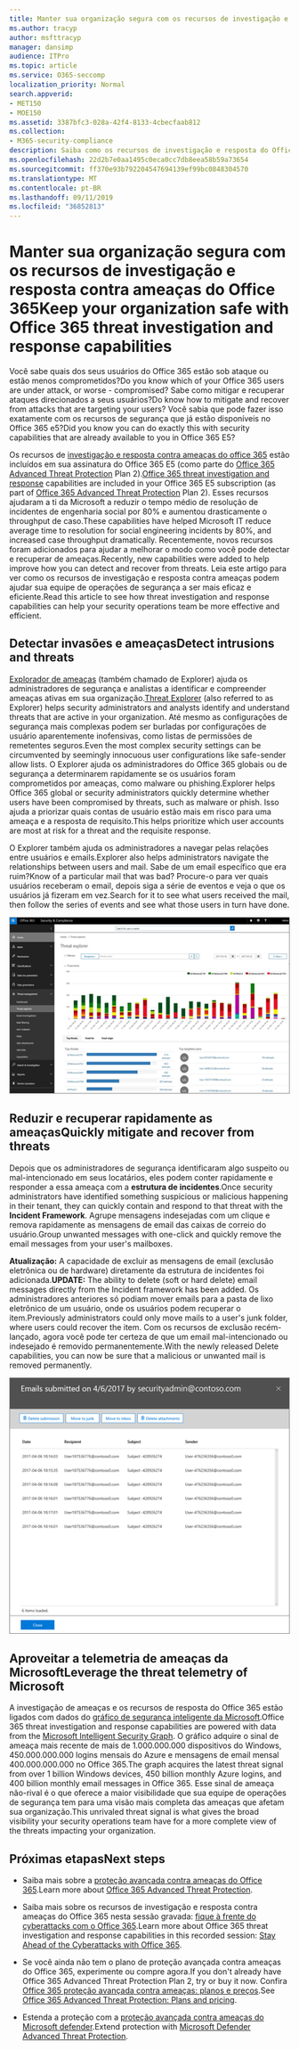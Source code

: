 ```yaml
---
title: Manter sua organização segura com os recursos de investigação e resposta contra ameaças do Office 365
ms.author: tracyp
author: msfttracyp
manager: dansimp
audience: ITPro
ms.topic: article
ms.service: O365-seccomp
localization_priority: Normal
search.appverid:
- MET150
- MOE150
ms.assetid: 3387bfc3-028a-42f4-8133-4cbecfaab812
ms.collection:
- M365-security-compliance
description: Saiba como os recursos de investigação e resposta do Office 365 podem ajudar sua organização a detectar invasões e ameaças, e reduzir rapidamente e recuperar contra ameaças.
ms.openlocfilehash: 22d2b7e0aa1495c0eca0cc7db8eea58b59a73654
ms.sourcegitcommit: ff370e93b792204547694139ef99bc0848304570
ms.translationtype: MT
ms.contentlocale: pt-BR
ms.lasthandoff: 09/11/2019
ms.locfileid: "36852813"
---
```

# <a name="keep-your-organization-safe-with-office-365-threat-investigation-and-response-capabilities"></a><span data-ttu-id="1fed2-103">Manter sua organização segura com os recursos de investigação e resposta contra ameaças do Office 365</span><span class="sxs-lookup"><span data-stu-id="1fed2-103">Keep your organization safe with Office 365 threat investigation and response capabilities</span></span>

<span data-ttu-id="1fed2-104">Você sabe quais dos seus usuários do Office 365 estão sob ataque ou estão menos comprometidos?</span><span class="sxs-lookup"><span data-stu-id="1fed2-104">Do you know which of your Office 365 users are under attack, or worse - compromised?</span></span> <span data-ttu-id="1fed2-105">Sabe como mitigar e recuperar ataques direcionados a seus usuários?</span><span class="sxs-lookup"><span data-stu-id="1fed2-105">Do know how to mitigate and recover from attacks that are targeting your users?</span></span> <span data-ttu-id="1fed2-106">Você sabia que pode fazer isso exatamente com os recursos de segurança que já estão disponíveis no Office 365 e5?</span><span class="sxs-lookup"><span data-stu-id="1fed2-106">Did you know you can do exactly this with security capabilities that are already available to you in Office 365 E5?</span></span> 
  
<span data-ttu-id="1fed2-107">Os recursos de [investigação e resposta contra ameaças do office 365](office-365-ti.md) estão incluídos em sua assinatura do Office 365 E5 (como parte do [Office 365 Advanced Threat Protection](office-365-atp.md) Plan 2).</span><span class="sxs-lookup"><span data-stu-id="1fed2-107">[Office 365 threat investigation and response](office-365-ti.md) capabilities are included in your Office 365 E5 subscription (as part of [Office 365 Advanced Threat Protection](office-365-atp.md) Plan 2).</span></span> <span data-ttu-id="1fed2-108">Esses recursos ajudaram a ti da Microsoft a reduzir o tempo médio de resolução de incidentes de engenharia social por 80% e aumentou drasticamente o throughput de caso.</span><span class="sxs-lookup"><span data-stu-id="1fed2-108">These capabilities have helped Microsoft IT reduce average time to resolution for social engineering incidents by 80%, and increased case throughput dramatically.</span></span> <span data-ttu-id="1fed2-109">Recentemente, novos recursos foram adicionados para ajudar a melhorar o modo como você pode detectar e recuperar de ameaças.</span><span class="sxs-lookup"><span data-stu-id="1fed2-109">Recently, new capabilities were added to help improve how you can detect and recover from threats.</span></span> <span data-ttu-id="1fed2-110">Leia este artigo para ver como os recursos de investigação e resposta contra ameaças podem ajudar sua equipe de operações de segurança a ser mais eficaz e eficiente.</span><span class="sxs-lookup"><span data-stu-id="1fed2-110">Read this article to see how threat investigation and response capabilities can help your security operations team be more effective and efficient.</span></span>
  
## <a name="detect-intrusions-and-threats"></a><span data-ttu-id="1fed2-111">Detectar invasões e ameaças</span><span class="sxs-lookup"><span data-stu-id="1fed2-111">Detect intrusions and threats</span></span>

<span data-ttu-id="1fed2-112">[Explorador de ameaças](threat-explorer.md) (também chamado de Explorer) ajuda os administradores de segurança e analistas a identificar e compreender ameaças ativas em sua organização.</span><span class="sxs-lookup"><span data-stu-id="1fed2-112">[Threat Explorer](threat-explorer.md) (also referred to as Explorer) helps security administrators and analysts identify and understand threats that are active in your organization.</span></span> <span data-ttu-id="1fed2-113">Até mesmo as configurações de segurança mais complexas podem ser burladas por configurações de usuário aparentemente inofensivas, como listas de permissões de remetentes seguros.</span><span class="sxs-lookup"><span data-stu-id="1fed2-113">Even the most complex security settings can be circumvented by seemingly innocuous user configurations like safe-sender allow lists.</span></span> <span data-ttu-id="1fed2-114">O Explorer ajuda os administradores do Office 365 globais ou de segurança a determinarem rapidamente se os usuários foram comprometidos por ameaças, como malware ou phishing.</span><span class="sxs-lookup"><span data-stu-id="1fed2-114">Explorer helps Office 365 global or security administrators quickly determine whether users have been compromised by threats, such as malware or phish.</span></span> <span data-ttu-id="1fed2-115">Isso ajuda a priorizar quais contas de usuário estão mais em risco para uma ameaça e a resposta de requisito.</span><span class="sxs-lookup"><span data-stu-id="1fed2-115">This helps prioritize which user accounts are most at risk for a threat and the requisite response.</span></span> 
  
<span data-ttu-id="1fed2-116">O Explorer também ajuda os administradores a navegar pelas relações entre usuários e emails.</span><span class="sxs-lookup"><span data-stu-id="1fed2-116">Explorer also helps administrators navigate the relationships between users and mail.</span></span> <span data-ttu-id="1fed2-117">Sabe de um email específico que era ruim?</span><span class="sxs-lookup"><span data-stu-id="1fed2-117">Know of a particular mail that was bad?</span></span> <span data-ttu-id="1fed2-118">Procure-o para ver quais usuários receberam o email, depois siga a série de eventos e veja o que os usuários já fizeram em vez.</span><span class="sxs-lookup"><span data-stu-id="1fed2-118">Search for it to see what users received the mail, then follow the series of events and see what those users in turn have done.</span></span>

![Captura de tela do explorador de ameaças no Office 365, codificado em cores pela família de malware](media/591338dd-252a-437d-b5f2-87aa42e74b0c.png)
  
## <a name="quickly-mitigate-and-recover-from-threats"></a><span data-ttu-id="1fed2-120">Reduzir e recuperar rapidamente as ameaças</span><span class="sxs-lookup"><span data-stu-id="1fed2-120">Quickly mitigate and recover from threats</span></span>

<span data-ttu-id="1fed2-121">Depois que os administradores de segurança identificaram algo suspeito ou mal-intencionado em seus locatários, eles podem conter rapidamente e responder a essa ameaça com a **estrutura de incidentes**.</span><span class="sxs-lookup"><span data-stu-id="1fed2-121">Once security administrators have identified something suspicious or malicious happening in their tenant, they can quickly contain and respond to that threat with the **Incident Framework**.</span></span> <span data-ttu-id="1fed2-122">Agrupe mensagens indesejadas com um clique e remova rapidamente as mensagens de email das caixas de correio do usuário.</span><span class="sxs-lookup"><span data-stu-id="1fed2-122">Group unwanted messages with one-click and quickly remove the email messages from your user's mailboxes.</span></span> 
  
 <span data-ttu-id="1fed2-123">**Atualização:** A capacidade de excluir as mensagens de email (exclusão eletrônica ou de hardware) diretamente da estrutura de incidentes foi adicionada.</span><span class="sxs-lookup"><span data-stu-id="1fed2-123">**UPDATE:** The ability to delete (soft or hard delete) email messages directly from the Incident framework has been added.</span></span> <span data-ttu-id="1fed2-124">Os administradores anteriores só podiam mover emails para a pasta de lixo eletrônico de um usuário, onde os usuários podem recuperar o item.</span><span class="sxs-lookup"><span data-stu-id="1fed2-124">Previously administrators could only move mails to a user's junk folder, where users could recover the item.</span></span> <span data-ttu-id="1fed2-125">Com os recursos de exclusão recém-lançado, agora você pode ter certeza de que um email mal-intencionado ou indesejado é removido permanentemente.</span><span class="sxs-lookup"><span data-stu-id="1fed2-125">With the newly released Delete capabilities, you can now be sure that a malicious or unwanted mail is removed permanently.</span></span> 
    
![Captura de tela da lista de emails de correção de incidentes](media/9d8452d3-d8d2-4b26-81f9-76396e08dd17.png)
  
## <a name="leverage-the-threat-telemetry-of-microsoft"></a><span data-ttu-id="1fed2-127">Aproveitar a telemetria de ameaças da Microsoft</span><span class="sxs-lookup"><span data-stu-id="1fed2-127">Leverage the threat telemetry of Microsoft</span></span>

<span data-ttu-id="1fed2-128">A investigação de ameaças e os recursos de resposta do Office 365 estão ligados com dados do [gráfico de segurança inteligente da Microsoft](https://go.microsoft.com/fwlink/?linkid=2036223).</span><span class="sxs-lookup"><span data-stu-id="1fed2-128">Office 365 threat investigation and response capabilities are powered with data from the [Microsoft Intelligent Security Graph](https://go.microsoft.com/fwlink/?linkid=2036223).</span></span> <span data-ttu-id="1fed2-129">O gráfico adquire o sinal de ameaça mais recente de mais de 1.000.000.000 dispositivos do Windows, 450.000.000.000 logins mensais do Azure e mensagens de email mensal 400.000.000.000 no Office 365.</span><span class="sxs-lookup"><span data-stu-id="1fed2-129">The graph acquires the latest threat signal from over 1 billion Windows devices, 450 billion monthly Azure logins, and 400 billion monthly email messages in Office 365.</span></span> <span data-ttu-id="1fed2-130">Esse sinal de ameaça não-rival é o que oferece a maior visibilidade que sua equipe de operações de segurança tem para uma visão mais completa das ameaças que afetam sua organização.</span><span class="sxs-lookup"><span data-stu-id="1fed2-130">This unrivaled threat signal is what gives the broad visibility your security operations team have for a more complete view of the threats impacting your organization.</span></span> 
  
## <a name="next-steps"></a><span data-ttu-id="1fed2-131">Próximas etapas</span><span class="sxs-lookup"><span data-stu-id="1fed2-131">Next steps</span></span>

- <span data-ttu-id="1fed2-132">Saiba mais sobre a [proteção avançada contra ameaças do Office 365](office-365-atp.md).</span><span class="sxs-lookup"><span data-stu-id="1fed2-132">Learn more about [Office 365 Advanced Threat Protection](office-365-atp.md).</span></span>

- <span data-ttu-id="1fed2-133">Saiba mais sobre os recursos de investigação e resposta contra ameaças do Office 365 nesta sessão gravada: [fique à frente do cyberattacks com o Office 365](https://myignite.microsoft.com/videos/53723).</span><span class="sxs-lookup"><span data-stu-id="1fed2-133">Learn more about Office 365 threat investigation and response capabilities in this recorded session: [Stay Ahead of the Cyberattacks with Office 365](https://myignite.microsoft.com/videos/53723).</span></span>

- <span data-ttu-id="1fed2-134">Se você ainda não tem o plano de proteção avançada contra ameaças do Office 365, experimente ou compre agora.</span><span class="sxs-lookup"><span data-stu-id="1fed2-134">If you don't already have Office 365 Advanced Threat Protection Plan 2, try or buy it now.</span></span> <span data-ttu-id="1fed2-135">Confira [Office 365 proteção avançada contra ameaças: planos e preços](https://products.office.com/exchange/advance-threat-protection#pmg-allup-content).</span><span class="sxs-lookup"><span data-stu-id="1fed2-135">See [Office 365 Advanced Threat Protection: Plans and pricing](https://products.office.com/exchange/advance-threat-protection#pmg-allup-content).</span></span>
    
- <span data-ttu-id="1fed2-136">Estenda a proteção com a [proteção avançada contra ameaças do Microsoft defender](https://docs.microsoft.com/windows/security/threat-protection/microsoft-defender-atp/microsoft-defender-advanced-threat-protection).</span><span class="sxs-lookup"><span data-stu-id="1fed2-136">Extend protection with [Microsoft Defender Advanced Threat Protection](https://docs.microsoft.com/windows/security/threat-protection/microsoft-defender-atp/microsoft-defender-advanced-threat-protection).</span></span>